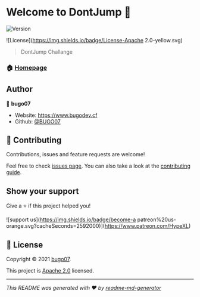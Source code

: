 # Welcome to DontJump 👋
![Version](https://img.shields.io/badge/version-v1.0-blue.svg?cacheSeconds=2592000)

![License](https://img.shields.io/badge/License-Apache 2.0-yellow.svg)

> DontJump Challange

### 🏠 [Homepage](https://github.com/BUGO07/DontJump#readme)

## Author

👤 **bugo07**

* Website: https://www.bugodev.cf
* Github: [@BUGO07](https://github.com/BUGO07)

## 🤝 Contributing

Contributions, issues and feature requests are welcome!

Feel free to check [issues page](https://github.com/BUGO07/DontJump/issues). You can also take a look at the [contributing guide](https://github.com/BUGO07/DontJump/pulls).

## Show your support

Give a ⭐️ if this project helped you!

![support us](https://img.shields.io/badge/become-a patreon%20us-orange.svg?cacheSeconds=2592000)](https://www.patreon.com/HypeXL)


## 📝 License

Copyright © 2021 [bugo07](https://github.com/BUGO07).

This project is [Apache 2.0](https://choosealicense.com/licenses/apache-2.0/) licensed.

***
_This README was generated with ❤️ by [readme-md-generator](https://github.com/kefranabg/readme-md-generator)_
